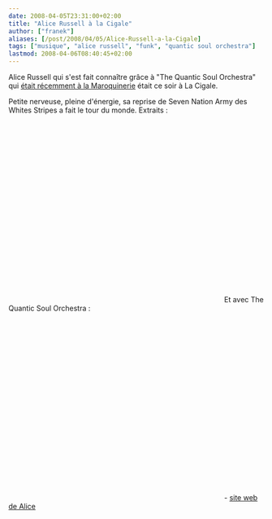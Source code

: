 ```yaml
---
date: 2008-04-05T23:31:00+02:00
title: "Alice Russell à la Cigale"
author: ["franek"]
aliases: [/post/2008/04/05/Alice-Russell-a-la-Cigale]
tags: ["musique", "alice russell", "funk", "quantic soul orchestra"]
lastmod: 2008-04-06T08:40:45+02:00
---
```

Alice Russell qui s'est fait connaître grâce à "The Quantic Soul Orchestra" qui [était récemment à la Maroquinerie](https://franek.chicour.net/post/2008/03/19/The-Quantic-Soul-Orchestra-La-maroquinerie) était ce soir à La Cigale.

Petite nerveuse, pleine d'énergie, sa reprise de Seven Nation Army des Whites Stripes a fait le tour du monde. Extraits :

<object height="355" width="425"><param name="movie" value="http://www.youtube.com/v/DnrTQngkjLE&hl=en"></param><param name="wmode" value="transparent"></param><embed height="355" src="http://www.youtube.com/v/DnrTQngkjLE&hl=en" type="application/x-shockwave-flash" width="425" wmode="transparent"></embed></object>Et avec The Quantic Soul Orchestra :

<object height="355" width="425"><param name="movie" value="http://www.youtube.com/v/FYPcrlQHAZ4&hl=en"></param><param name="wmode" value="transparent"></param><embed height="355" src="http://www.youtube.com/v/FYPcrlQHAZ4&hl=en" type="application/x-shockwave-flash" width="425" wmode="transparent"></embed></object>- [site web de Alice](http://www.alicerussell.com/)

